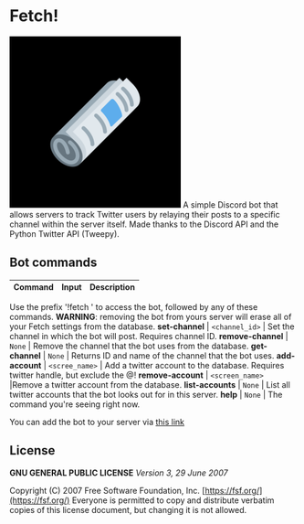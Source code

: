 # Fetch!
![Fetch logo](./fetch_logo.png)
A simple Discord bot that allows servers to track Twitter users by relaying their posts to a specific channel within the server itself.
Made thanks to the Discord API and the Python Twitter API (Tweepy).

## Bot commands
Command | Input | Description
--------|-------|------------
Use the prefix '!fetch ' to access the bot, followed by any of these commands. **WARNING**: removing the bot from yours server will erase all of your Fetch settings from the database.
**set-channel** | `<channel_id>` | Set the channel in which the bot will post. Requires channel ID.
**remove-channel** | `None` | Remove the channel that the bot uses from the database.
**get-channel** | `None` | Returns ID and name of the channel that the bot uses.
**add-account** | `<scree_name>` | Add a twitter account to the database. Requires twitter handle, but exclude the @!
**remove-account** | `<screen_name>` |Remove a twitter account from the database.
**list-accounts** | `None` | List all twitter accounts that the bot looks out for in this server.
**help** | `None` | The command you're seeing right now.

You can add the bot to your server via [this link](https://discord.com/api/oauth2/authorize?client_id=695045455473672344&permissions=125952&scope=bot)

## License
**GNU GENERAL PUBLIC LICENSE**
*Version 3, 29 June 2007*

Copyright (C) 2007 Free Software Foundation, Inc. [https://fsf.org/](https://fsf.org/)
Everyone is permitted to copy and distribute verbatim copies
of this license document, but changing it is not allowed.